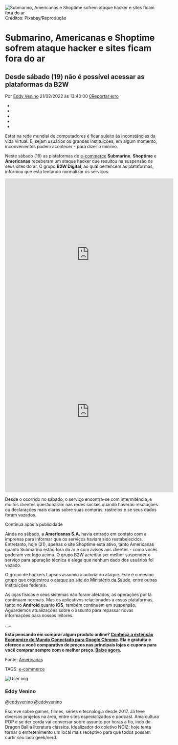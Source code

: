 ![Submarino, Americanas e Shoptime sofrem ataque hacker e sites ficam fora do ar](https://mundoconectado.com.br/uploads/chamadas/submarino-americanas-e-shoptime-sofrem-ataque-hacker-e-sites-ficam-fora-do-ar.jpg) Créditos: Pixabay/Reprodução

# Submarino, Americanas e Shoptime sofrem ataque hacker e sites ficam fora do ar

## Desde sábado (19) não é possível acessar as plataformas da B2W

Por [Eddy Venino](https://mundoconectado.com.br/site/autor/eddy-venino) 21/02/2022 às 13:40:00 [0](https://mundoconectado.com.br/noticias/v/23367/submarino-americanas-e-shoptime-sofrem-ataque-hacker-e-sites-ficam-fora-do-ar#disqus_thread)[Reportar erro](javascript:document.getElementById('reportarErro').submit();)

- 
-  

- 
-  

- 

Estar na rede mundial de computadores é ficar sujeito às inconstâncias da vida virtual. E, sejam usuários ou grandes instituições, em algum momento, inconvenientes podem acontecer - para dizer o mínimo.

Neste sábado (19) as plataformas de [e-commerce](https://mundoconectado.com.br/site/pesquisa/e-commerce) **Submarino**, **Shoptime** e **Americanas** receberam um ataque hacker que resultou na suspensão de seus sites do ar. O grupo **B2W Digital**, ao qual pertencem as plataformas, informou que está tentando normalizar os serviços.



<iframe id="twitter-widget-0" scrolling="no" frameborder="0" allowtransparency="true" allowfullscreen="true" class="" title="Twitter Tweet" src="https://platform.twitter.com/embed/Tweet.html?dnt=false&amp;embedId=twitter-widget-0&amp;features=eyJ0ZndfZXhwZXJpbWVudHNfY29va2llX2V4cGlyYXRpb24iOnsiYnVja2V0IjoxMjA5NjAwLCJ2ZXJzaW9uIjpudWxsfSwidGZ3X2hvcml6b25fdHdlZXRfZW1iZWRfOTU1NSI6eyJidWNrZXQiOiJodGUiLCJ2ZXJzaW9uIjpudWxsfSwidGZ3X3NwYWNlX2NhcmQiOnsiYnVja2V0Ijoib2ZmIiwidmVyc2lvbiI6bnVsbH19&amp;frame=false&amp;hideCard=false&amp;hideThread=false&amp;id=1495764864400347143&amp;lang=pt&amp;origin=https%3A%2F%2Fmundoconectado.com.br%2Fnoticias%2Fv%2F23367%2Fsubmarino-americanas-e-shoptime-sofrem-ataque-hacker-e-sites-ficam-fora-do-ar&amp;sessionId=b4b7cffc95b4447321ea14089396ce88d841a0ad&amp;theme=light&amp;widgetsVersion=2582c61%3A1645036219416&amp;width=550px" data-tweet-id="1495764864400347143" style="box-sizing: border-box; position: static; visibility: visible; width: 550px; height: 496px; display: block; flex-grow: 1;"></iframe>





<iframe id="twitter-widget-1" scrolling="no" frameborder="0" allowtransparency="true" allowfullscreen="true" class="" title="Twitter Tweet" src="https://platform.twitter.com/embed/Tweet.html?dnt=false&amp;embedId=twitter-widget-1&amp;features=eyJ0ZndfZXhwZXJpbWVudHNfY29va2llX2V4cGlyYXRpb24iOnsiYnVja2V0IjoxMjA5NjAwLCJ2ZXJzaW9uIjpudWxsfSwidGZ3X2hvcml6b25fdHdlZXRfZW1iZWRfOTU1NSI6eyJidWNrZXQiOiJodGUiLCJ2ZXJzaW9uIjpudWxsfSwidGZ3X3NwYWNlX2NhcmQiOnsiYnVja2V0Ijoib2ZmIiwidmVyc2lvbiI6bnVsbH19&amp;frame=false&amp;hideCard=false&amp;hideThread=false&amp;id=1495752773039804419&amp;lang=pt&amp;origin=https%3A%2F%2Fmundoconectado.com.br%2Fnoticias%2Fv%2F23367%2Fsubmarino-americanas-e-shoptime-sofrem-ataque-hacker-e-sites-ficam-fora-do-ar&amp;sessionId=b4b7cffc95b4447321ea14089396ce88d841a0ad&amp;theme=light&amp;widgetsVersion=2582c61%3A1645036219416&amp;width=550px" data-tweet-id="1495752773039804419" style="box-sizing: border-box; position: static; visibility: visible; width: 550px; height: 528px; display: block; flex-grow: 1;"></iframe>



Desde o ocorrido no sábado, o serviço encontra-se com intermitência, e muitos clientes questionaram nas redes sociais quando haverão resoluções ou declarações mais claras sobre suas compras, rastreios e se seus dados foram vazados.



<iframe id="twitter-widget-2" scrolling="no" frameborder="0" allowtransparency="true" allowfullscreen="true" class="" title="Twitter Tweet" src="https://platform.twitter.com/embed/Tweet.html?dnt=false&amp;embedId=twitter-widget-2&amp;features=eyJ0ZndfZXhwZXJpbWVudHNfY29va2llX2V4cGlyYXRpb24iOnsiYnVja2V0IjoxMjA5NjAwLCJ2ZXJzaW9uIjpudWxsfSwidGZ3X2hvcml6b25fdHdlZXRfZW1iZWRfOTU1NSI6eyJidWNrZXQiOiJodGUiLCJ2ZXJzaW9uIjpudWxsfSwidGZ3X3NwYWNlX2NhcmQiOnsiYnVja2V0Ijoib2ZmIiwidmVyc2lvbiI6bnVsbH19&amp;frame=false&amp;hideCard=false&amp;hideThread=false&amp;id=1495754271584931841&amp;lang=pt&amp;origin=https%3A%2F%2Fmundoconectado.com.br%2Fnoticias%2Fv%2F23367%2Fsubmarino-americanas-e-shoptime-sofrem-ataque-hacker-e-sites-ficam-fora-do-ar&amp;sessionId=b4b7cffc95b4447321ea14089396ce88d841a0ad&amp;theme=light&amp;widgetsVersion=2582c61%3A1645036219416&amp;width=550px" data-tweet-id="1495754271584931841" style="box-sizing: border-box; position: absolute; visibility: hidden; width: 0px; height: 0px; display: block; flex-grow: 1;"></iframe>

> 



Continua após a publicidade



<iframe id="twitter-widget-3" scrolling="no" frameborder="0" allowtransparency="true" allowfullscreen="true" class="" title="Twitter Tweet" src="https://platform.twitter.com/embed/Tweet.html?dnt=false&amp;embedId=twitter-widget-3&amp;features=eyJ0ZndfZXhwZXJpbWVudHNfY29va2llX2V4cGlyYXRpb24iOnsiYnVja2V0IjoxMjA5NjAwLCJ2ZXJzaW9uIjpudWxsfSwidGZ3X2hvcml6b25fdHdlZXRfZW1iZWRfOTU1NSI6eyJidWNrZXQiOiJodGUiLCJ2ZXJzaW9uIjpudWxsfSwidGZ3X3NwYWNlX2NhcmQiOnsiYnVja2V0Ijoib2ZmIiwidmVyc2lvbiI6bnVsbH19&amp;frame=false&amp;hideCard=false&amp;hideThread=false&amp;id=1495765351531008008&amp;lang=pt&amp;origin=https%3A%2F%2Fmundoconectado.com.br%2Fnoticias%2Fv%2F23367%2Fsubmarino-americanas-e-shoptime-sofrem-ataque-hacker-e-sites-ficam-fora-do-ar&amp;sessionId=b4b7cffc95b4447321ea14089396ce88d841a0ad&amp;theme=light&amp;widgetsVersion=2582c61%3A1645036219416&amp;width=550px" data-tweet-id="1495765351531008008" style="box-sizing: border-box; position: absolute; visibility: hidden; width: 0px; height: 0px; display: block; flex-grow: 1;"></iframe>

> 



Ainda no sábado, a **Americanas S.A.** havia entrado em contato com a imprensa para informar que os serviços haviam sido restabelecidos. Entretanto, hoje (21), apenas o site Shoptime está ativo, tanto Americanas quanto Submarino estão fora do ar e com avisos aos clientes - como vocês puderam ver logo acima. O grupo B2W acredita ser melhor suspender o serviço para apuração técnica e alega que nenhum dado dos usuários foi vazado. 

O grupo de hackers Lapsus assumiu a autoria do ataque. Este é o mesmo grupo que orquestrou o [ataque ao site do Ministério da Saúde](https://mundoconectado.com.br/noticias/v/22310/certificado-de-vacinacao-conectesus-volta-a-funcionar-depois-de-13-dias), entre outras instituições federais.

As lojas físicas e seus sistemas não foram afetados, as operações por lá continuam normais. Mas os aplicativos relacionados a essas plataformas, tanto no **Android** quanto **iOS**, também continuam em suspensão. Aguardemos atualizações sobre o assunto para repassar novas informações para nossos leitores.

.....

**Está pensando em comprar algum produto online? [Conheça a extensão Economize do Mundo Conectado para Google Chrome](https://economize.mundoconectado.com.br/). Ela é gratuita e oferece a você comparativo de preços nas principais lojas e cupons para você comprar sempre com o melhor preço. [Baixe agora](https://economize.mundoconectado.com.br/).**

Fonte: [Americanas](https://www.americanas.com.br/)

TAGS: [e-commerce](https://mundoconectado.com.br/noticias/tags/e-commerce)

![User img](https://mundoconectado.com.br/uploads/usuarios/ggxpupiw_400x400.jpg)

### Eddy Venino

[ @eddyvenino](https://twitter.com/eddyvenino)[ @eddyvenino](https://instagram.com/eddyvenino)

Escreve sobre games, filmes, séries e tecnologia desde 2017. Já teve diversos projetos na área, entre sites especializados e podcast. Ama cultura POP e se der corda vai conversar sobre assunto por horas a fio, indo de Dragon Ball a literatura clássica. Idealizador do coletivo NOIZ; hoje tenta tornar o entretenimento um local mais receptivo para que todos possam curtir seu lado geek/nerd.